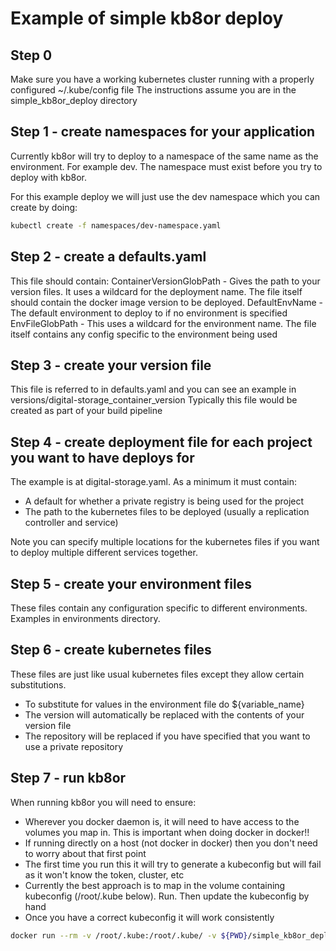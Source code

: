 # Example of simple kb8or deploy

## Step 0
Make sure you have a working kubernetes cluster running with a properly configured ~/.kube/config file
The instructions assume you are in the simple_kb8or_deploy directory

## Step 1 - create namespaces for your application
Currently kb8or will try to deploy to a namespace of the same name as the environment. For example dev. The namespace must exist before you try to deploy with kb8or.

For this example deploy we will just use the dev namespace which you can create by doing:
```bash
kubectl create -f namespaces/dev-namespace.yaml
```

## Step 2 - create a defaults.yaml
This file should contain:
ContainerVersionGlobPath - Gives the path to your version files. It uses a wildcard for the deployment name. The file itself should contain the docker image version to be deployed.
DefaultEnvName - The default environment to deploy to if no environment is specified
EnvFileGlobPath - This uses a wildcard for the environment name. The file itself contains any config specific to the environment being used

## Step 3 - create your version file
This file is referred to in defaults.yaml and you can see an example in versions/digital-storage_container_version
Typically this file would be created as part of your build pipeline

## Step 4 - create deployment file for each project you want to have deploys for
The example is at digital-storage.yaml. As a minimum it must contain:
- A default for whether a private registry is being used for the project
- The path to the kubernetes files to be deployed (usually a replication controller and service)

Note you can specify multiple locations for the kubernetes files if you want to deploy multiple different services together.

## Step 5 - create your environment files
These files contain any configuration specific to different environments. Examples in environments directory.

## Step 6 - create kubernetes files
These files are just like usual kubernetes files except they allow certain substitutions.
- To substitute for values in the environment file do ${variable_name}
- The version will automatically be replaced with the contents of your version file
- The repository will be replaced if you have specified that you want to use a private repository

## Step 7 - run kb8or
When running kb8or you will need to ensure:
- Wherever you docker daemon is, it will need to have access to the volumes you map in. This is important when doing docker in docker!!
- If running directly on a host (not docker in docker) then you don't need to worry about that first point
- The first time you run this it will try to generate a kubeconfig but will fail as it won't know the token, cluster, etc
- Currently the best approach is to map in the volume containing kubeconfig (/root/.kube below). Run. Then update the kubeconfig by hand
- Once you have a correct kubeconfig it will work consistently
```bash
docker run --rm -v /root/.kube:/root/.kube/ -v ${PWD}/simple_kb8or_deploy:/var/lib/deploy quay.io/ukhomeofficedigital/kb8or:v0.1.8 -e dev digital-storage.yaml
```